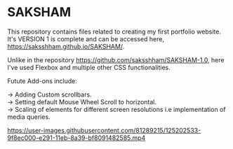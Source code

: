 # SAKSHAM
This repository contains files related to creating my first portfolio website. It's VERSION 1 is complete and can be accessed here, https://saksshham.github.io/SAKSHAM/.

Unlike in the repository https://github.com/saksshham/SAKSHAM-1.0, here I've used Flexbox and multiple other CSS functionalities.

Futute Add-ons include:

-> Adding Custom scrollbars. <br>
-> Setting default Mouse Wheel Scroll to horizontal. <br>
-> Scaling of elements for different screen resolutions i.e implementation of media queries. <br>

https://user-images.githubusercontent.com/81289215/125202533-9f8ec000-e291-11eb-8a39-bf8091482585.mp4
